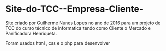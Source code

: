 # Site-do-TCC--Empresa-Cliente-
Site criado por Guilherme Nunes Lopes no ano de 2016 para um projeto de TCC do curso técnico de informatica tendo como Cliente o Mercado e Panificadora Henriqueta.

Foram usados html , css e o php para desenvolver 
